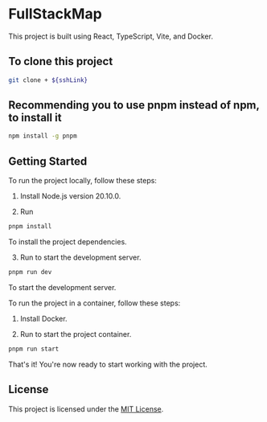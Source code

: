 # FullStackMap

This project is built using React, TypeScript, Vite, and Docker.

## To clone this project
```bash
git clone + ${sshLink}
```
## Recommending you to use pnpm instead of npm, to install it
```bash
npm install -g pnpm
```

## Getting Started

To run the project locally, follow these steps:

1. Install Node.js version 20.10.0.

2. Run 
```bash
pnpm install
```
To install the project dependencies.

3. Run to start the development server.
```bash
pnpm run dev
```
To start the development server.

To run the project in a container, follow these steps:

1. Install Docker.

2. Run to start the project container.
```bash
pnpm run start
```

That's it! You're now ready to start working with the project.

## License

This project is licensed under the [MIT License](LICENSE).